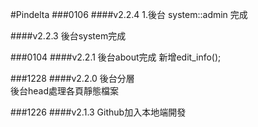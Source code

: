 #Pindelta 
###0106
####v2.2.4
1.後台 system::admin 完成

####v2.2.3
後台system完成

###0104
####v2.2.1
後台about完成
新增edit_info();

###1228
####v2.2.0
後台分層<br>
後台head處理各頁靜態檔案

###1226
####v2.1.3
Github加入本地端開發

